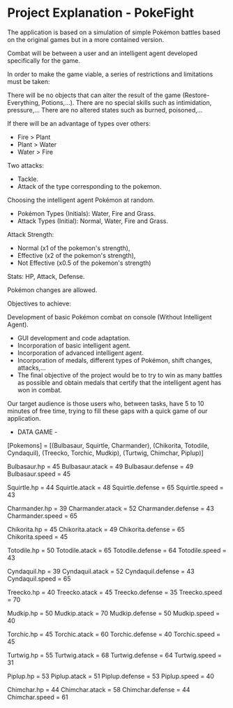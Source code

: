 # Project Explanation - PokeFight

The application is based on a simulation of simple Pokémon battles based on the original games but in a more contained version.

Combat will be between a user and an intelligent agent developed specifically for the game.

In order to make the game viable, a series of restrictions and limitations must be taken:

There will be no objects that can alter the result of the game (Restore-Everything, Potions,...).
There are no special skills such as intimidation, pressure,...
There are no altered states such as burned, poisoned,…

If there will be an advantage of types over others:
- Fire > Plant
- Plant > Water
- Water > Fire

Two attacks:
- Tackle.
- Attack of the type corresponding to the pokemon.

Choosing the intelligent agent Pokémon at random.
- Pokémon Types (Initials): Water, Fire and Grass.
- Attack Types (Initial): Normal, Water, Fire and Grass.

Attack Strength:
- Normal (x1 of the pokemon's strength),
- Effective (x2 of the pokemon's strength),
- Not Effective (x0.5 of the pokemon's strength)

Stats: HP, Attack, Defense.

Pokémon changes are allowed.

Objectives to achieve:

Development of basic Pokémon combat on console (Without Intelligent Agent).
- GUI development and code adaptation.
- Incorporation of basic intelligent agent.
- Incorporation of advanced intelligent agent.
- Incorporation of medals, different types of Pokémon, shift changes, attacks,...
- The final objective of the project would be to try to win as many battles as possible and obtain medals that certify that the intelligent agent has won in combat.

Our target audience is those users who, between tasks, have 5 to 10 minutes of free time, trying to fill these gaps with a quick game of our application.

- DATA GAME -

[Pokemons] = [(Bulbasaur, Squirtle, Charmander), (Chikorita, Totodile, Cyndaquil), (Treecko, Torchic, Mudkip), (Turtwig, Chimchar, Piplup)]

Bulbasaur.hp = 45
Bulbasaur.atack = 49
Bulbasaur.defense =  49
Bulbasaur.speed = 45

Squirtle.hp = 44
Squirtle.atack = 48
Squirtle.defense = 65
Squirtle.speed = 43

Charmander.hp = 39
Charmander.atack = 52
Charmander.defense = 43
Charmander.speed = 65

Chikorita.hp = 45
Chikorita.atack = 49
Chikorita.defense = 65
Chikorita.speed = 45

Totodile.hp = 50
Totodile.atack = 65
Totodile.defense = 64
Totodile.speed = 43

Cyndaquil.hp = 39
Cyndaquil.atack = 52
Cyndaquil.defense = 43
Cyndaquil.speed = 65

Treecko.hp = 40
Treecko.atack = 45
Treecko.defense = 35
Treecko.speed = 70

Mudkip.hp = 50
Mudkip.atack = 70
Mudkip.defense = 50
Mudkip.speed = 40

Torchic.hp = 45
Torchic.atack = 60
Torchic.defense = 40
Torchic.speed = 45

Turtwig.hp = 55
Turtwig.atack = 68
Turtwig.defense = 64
Turtwig.speed = 31

Piplup.hp = 53
Piplup.atack = 51
Piplup.defense = 53
Piplup.speed = 40

Chimchar.hp = 44
Chimchar.atack = 58
Chimchar.defense = 44
Chimchar.speed = 61
